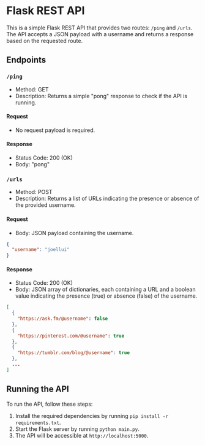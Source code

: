 # Flask REST API

This is a simple Flask REST API that provides two routes: `/ping` and `/urls`. The API accepts a JSON payload with a username and returns a response based on the requested route.

## Endpoints

### `/ping`

- Method: GET
- Description: Returns a simple "pong" response to check if the API is running.

#### Request
- No request payload is required.

#### Response
- Status Code: 200 (OK)
- Body: "pong"

### `/urls`

- Method: POST
- Description: Returns a list of URLs indicating the presence or absence of the provided username.

#### Request
- Body: JSON payload containing the username.

```json
{
  "username": "joellui"
}
```

#### Response
- Status Code: 200 (OK)
- Body: JSON array of dictionaries, each containing a URL and a boolean value indicating the presence (true) or absence (false) of the username.

```json
[
  {
    "https://ask.fm/@username": false
  },
  {
    "https://pinterest.com/@username": true
  },
  {
    "https://tumblr.com/blog/@username": true
  },
  ...
]
```

## Running the API
To run the API, follow these steps:

1. Install the required dependencies by running `pip install -r requirements.txt`.
2. Start the Flask server by running `python main.py`.
3. The API will be accessible at `http://localhost:5000`.